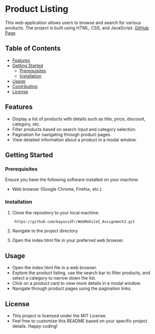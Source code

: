 # Product Listing

This web application allows users to browse and search for various products. The project is built using HTML, CSS, and JavaScript.
[GitHub Page](https://bayazidfr.github.io/WebMobileI_Assignment2/)


## Table of Contents
- [Features](#features)
- [Getting Started](#getting-started)
  - [Prerequisites](#prerequisites)
  - [Installation](#installation)
- [Usage](#usage)
- [Contributing](#contributing)
- [License](#license)

## Features
- Display a list of products with details such as title, price, discount, category, etc.
- Filter products based on search input and category selection.
- Pagination for navigating through product pages.
- View detailed information about a product in a modal window.

## Getting Started

### Prerequisites
Ensure you have the following software installed on your machine:
- Web browser (Google Chrome, Firefox, etc.)

### Installation
1. Clone the repository to your local machine:

   ```bash
    https://github.com/bayazidfr/WebMobileI_Assignment2.git
2. Navigate to the project directory
3. Open the index.html file in your preferred web browser.

## Usage
- Open the index.html file in a web browser.
- Explore the product listing, use the search bar to filter products, and select a category to narrow down the list.
- Click on a product card to view more details in a modal window.
- Navigate through product pages using the pagination links.

## License
- This project is licensed under the MIT License.
- Feel free to customize this README based on your specific project details. Happy coding!

